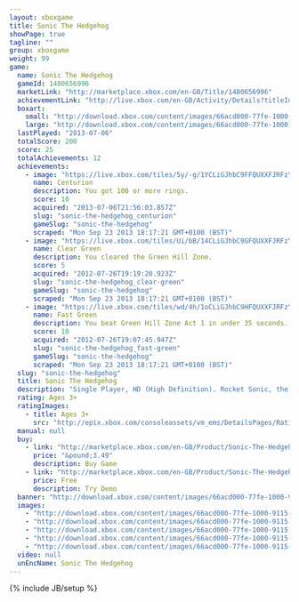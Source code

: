 ```yaml
---
layout: xboxgame
title: Sonic The Hedgehog
showPage: true
tagline: ""
group: xboxgame
weight: 99
game: 
  name: Sonic The Hedgehog
  gameId: 1480656996
  marketLink: "http://marketplace.xbox.com/en-GB/Title/1480656996"
  achievementLink: "http://live.xbox.com/en-GB/Activity/Details?titleId=1480656996"
  boxart: 
    small: "http://download.xbox.com/content/images/66acd000-77fe-1000-9115-d80258410864/1033/boxartsm.jpg"
    large: "http://download.xbox.com/content/images/66acd000-77fe-1000-9115-d80258410864/1033/boxartlg.jpg"
  lastPlayed: "2013-07-06"
  totalScore: 200
  score: 25
  totalAchievements: 12
  achievements: 
    - image: "https://live.xbox.com/tiles/5y/-g/1YCLiGJhbC9FFQUXXFJRFzY0L2FjaC8wLzEAAAAA5+fn+s8v-A==.jpg"
      name: Centurion
      description: You got 100 or more rings.
      score: 10
      acquired: "2013-07-06T21:56:03.857Z"
      slug: "sonic-the-hedgehog_centurion"
      gameSlug: "sonic-the-hedgehog"
      scraped: "Mon Sep 23 2013 18:17:21 GMT+0100 (BST)"
    - image: "https://live.xbox.com/tiles/Ui/bB/14CLiGJhbC9GFQUXXFJRFzY0L2FjaC8wLzIAAAAA5+fn+O4mSQ==.jpg"
      name: Clear Green
      description: You cleared the Green Hill Zone.
      score: 5
      acquired: "2012-07-26T19:19:20.923Z"
      slug: "sonic-the-hedgehog_clear-green"
      gameSlug: "sonic-the-hedgehog"
      scraped: "Mon Sep 23 2013 18:17:21 GMT+0100 (BST)"
    - image: "https://live.xbox.com/tiles/wd/4h/1oCLiGJhbC9HFQUXXFJRFzY0L2FjaC8wLzMAAAAA5+fn+Q7e2g==.jpg"
      name: Fast Green
      description: You beat Green Hill Zone Act 1 in under 35 seconds.
      score: 10
      acquired: "2012-07-26T19:07:45.947Z"
      slug: "sonic-the-hedgehog_fast-green"
      gameSlug: "sonic-the-hedgehog"
      scraped: "Mon Sep 23 2013 18:17:21 GMT+0100 (BST)"
  slug: "sonic-the-hedgehog"
  title: Sonic The Hedgehog
  description: "Single Player, HD (High Definition). Rocket Sonic, the fastest blue hedgehog on earth, through hair-raising loop-de-loops and dizzying dives past bubbling lava, waterfalls and on as you gather up Rings and stop Dr.Eggman&apos;s (AKA Dr. Robotnik) schemes for world domination! There are no refunds for this item. For more information, see www.xbox.com/live/accounts."
  rating: Ages 3+
  ratingImages: 
    - title: Ages 3+
      src: "http://epix.xbox.com/consoleassets/vm_ems/DetailsPages/RatingSystemID/14/default/Values/14001.png"
  manual: null
  buy: 
    - link: "http://marketplace.xbox.com/en-GB/Product/Sonic-The-Hedgehog/66acd000-77fe-1000-9115-d80258410864?purchase=1&amp;DownloadType=Game"
      price: "&pound;3.49"
      description: Buy Game
    - link: "http://marketplace.xbox.com/en-GB/Product/Sonic-The-Hedgehog/66acd000-77fe-1000-9115-d80258410864?purchase=1&amp;DownloadType=GameDemo"
      price: Free
      description: Try Demo
  banner: "http://download.xbox.com/content/images/66acd000-77fe-1000-9115-d80258410864/1033/banner.png"
  images: 
    - "http://download.xbox.com/content/images/66acd000-77fe-1000-9115-d80258410864/1033/screenlg1.jpg"
    - "http://download.xbox.com/content/images/66acd000-77fe-1000-9115-d80258410864/1033/screenlg2.jpg"
    - "http://download.xbox.com/content/images/66acd000-77fe-1000-9115-d80258410864/1033/screenlg3.jpg"
    - "http://download.xbox.com/content/images/66acd000-77fe-1000-9115-d80258410864/1033/screenlg4.jpg"
    - "http://download.xbox.com/content/images/66acd000-77fe-1000-9115-d80258410864/1033/screenlg5.jpg"
  video: null
  unEncName: Sonic The Hedgehog
---
```

{% include JB/setup %}